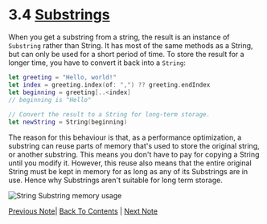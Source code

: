 # 3.4 [Substrings](https://developer.apple.com/library/content/documentation/Swift/Conceptual/Swift_Programming_Language/StringsAndCharacters.html#//apple_ref/doc/uid/TP40014097-CH7-ID555)

When you get a substring from a string, the result is an instance of `Substring` rather than String. It has most of the same methods as a String, but can only be used for a short period of time. To store the result for a longer time, you have to convert it back into a `String`:
```Swift
let greeting = "Hello, world!"
let index = greeting.index(of: ",") ?? greeting.endIndex
let beginning = greeting[..<index]
// beginning is "Hello"
 
// Convert the result to a String for long-term storage.
let newString = String(beginning)
```

The reason for this behaviour is that, as a performance optimization, a substring can reuse parts of memory that's used to store the original string, or another substring. This means you don't have to pay for copying a String until you modify it. However, this reuse also means that the entire original String must be kept in memory for as long as any of its Substrings are in use. Hence why Substrings aren't suitable for long term storage.

![String Substring memory usage](https://developer.apple.com/library/content/documentation/Swift/Conceptual/Swift_Programming_Language/Art/stringSubstring_2x.png)

[Previous Note](../3%20-%20Strings%20and%20Characters/3.3%20-%20Accessing%20and%20Modifying%20a%20String.md)| [Back To Contents](https://github.com/Firanus/swift-language-guide-notes) |  [Next Note](../3%20-%20Strings%20and%20Characters/3.5%20-%20Comparing%20Strings.md)